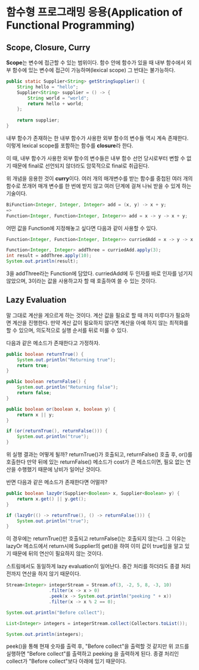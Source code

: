 # 함수형 프로그래밍 응용(Application of Functional Programming)

## Scope, Closure, Curry

**Scope**는 변수에 접근할 수 있는 범위이다. 함수 안에 함수가 있을 때 내부 함수에서 외부 함수에 있는 변수에 접근이 가능하며(lexical scope) 그 반대는 불가능하다.

```java
public static Supplier<String> getStringSupplier() {
    String hello = "hello";
    Supplier<String> supplier = () -> {
        String world = "world";
        return hello + world;
    };
    
    return supplier;
}
```

내부 함수가 존재하는 한 내부 함수가 사용한 외부 함수의 변수들 역시 계속 존재한다. 이렇게 lexical scope를 포함하는 함수를 **closure**라 한다.

이 때, 내부 함수가 사용한 외부 함수의 변수들은 내부 함수 선언 당시로부터 변할 수 없기 때문에 final로 선언되지 않더라도 암묵적으로 final로 취급된다.

위 개념을 응용한 것이 **curry**이다. 여러 개의 매개변수를 받는 함수를 중첩된 여러 개의 함수로 쪼개어 매개 변수를 한 번에 받지 않고 여러 단계에 걸쳐 나눠 받을 수 있게 하는 기술이다.

```java
BiFunction<Integer, Integer, Integer> add = (x, y) -> x + y;
=>
Function<Integer, Function<Integer, Integer>> add = x -> y -> x + y;
```

어떤 값을 Function에 지정해놓고 싶다면 다음과 같이 사용할 수 있다.

```java
Function<Integer, Function<Integer, Integer>> curriedAdd = x -> y -> x + y;

Function<Integer, Integer> addThree = curriedAdd.apply(3);
int result = addThree.apply(10);
System.out.println(result);
```

3을 addThree라는 Function에 담았다. curriedAdd에 두 인자를 바로 인자를 넘기지 않았으며, 3이라는 값을 사용하고자 할 때 호출하여 쓸 수 있는 것이다.



## Lazy Evaluation

말 그대로 계산을 게으르게 하는 것이다. 계산 값을 필요로 할 때 까지 미루다가 필요하면 계산을 진행한다. 만약 계산 값이 필요하지 않다면 계산을 아예 하지 않는 최적화를 할 수 있으며, 의도적으로 실행 순서를 뒤로 미룰 수 있다.

다음과 같은 메소드가 존재한다고 가정하자.

```java
public boolean returnTrue() {
    System.out.println("Returning true");
    return true;
}

public boolean returnFalse() {
    System.out.println("Returning false");
    return false;
}

public boolean or(boolean x, boolean y) {
    return x || y;
}
```

```java
if (or(returnTrue(), returnFalse())) {
    System.out.println("true");
}
```

위 실행 결과는 어떻게 될까?  returnTrue()가 호출되고, returnFalse() 호출 후, or()를 호출한다 만약 뒤에 있는 returnFalse() 메소드가 cost가 큰 메소드이면, 필요 없는 연산을 수행했기 때문에 낭비가 일어난 것이다.

반면 다음과 같은 메소드가 존재한다면 어떨까?

```java
public boolean lazyOr(Supplier<Boolean> x, Supplier<Boolean> y) {
    return x.get() || y.get();
}
```

```java
if (lazyOr(() -> returnTrue(), () -> returnFalse())) {
    System.out.println("true");
}
```

이 경우에는 returnTrue()만 호출되고 returnFalse()는 호출되지 않는다. 그 이유는 lazyOr 메소드에서 return시에 Supplier의 get()을 하여 이미 값이 true임을 알고 있기 때문에 뒤의 연산이 필요하지 않는 것이다.

스트림에서도 동일하게 lazy evaluation이 일어난다. 중간 처리를 하더라도 종결 처리 전까지 연산을 하지 않기 때문이다.

```java
Stream<Integer> integerStream = Stream.of(3, -2, 5, 8, -3, 10)
                .filter(x -> x > 0)
                .peek(x -> System.out.println("peeking " + x))
                .filter(x -> x % 2 == 0);

System.out.println("Before collect");

List<Integer> integers = integerStream.collect(Collectors.toList());

System.out.println(integers);
```

peek()을 통해 현재 숫자를 출력 후, "Before collect"을 출력할 것 같지만 위 코드를 실행하면 "Before collect"를 출력하고 peeking 을 출력하게 된다. 종결 처리인 collect가 "Before collect"보다 아래에 있기 때문이다.
